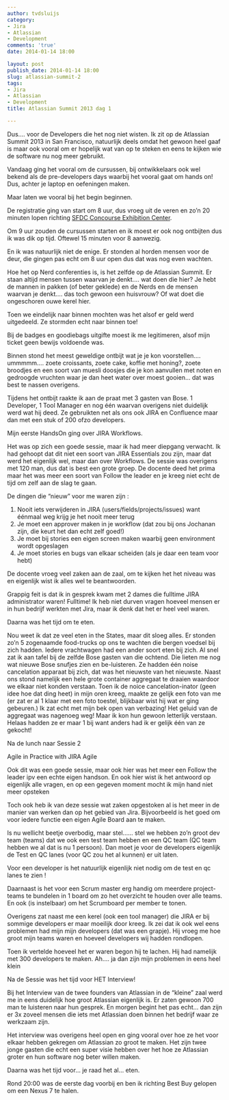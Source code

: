 ```yaml
---
author: tvdsluijs
category:
- Jira
- Atlassian
- Development
comments: 'true'
date: 2014-01-14 18:00

layout: post
publish_date: 2014-01-14 18:00
slug: atlassian-summit-2
tags:
- Jira
- Atlassian
- Development
title: Atlassian Summit 2013 dag 1

---
```

Dus…. voor de Developers die het nog niet wisten. Ik zit op de Atlassian
Summit 2013 in San Francisco, natuurlijk deels omdat het gewoon heel gaaf is
maar ook vooral om er hopelijk wat van op te steken en eens te kijken wie de
software nu nog meer gebruikt.

Vandaag ging het vooral om de cursussen, bij ontwikkelaars ook wel bekend als
de pre-developers days waarbij het vooral gaat om hands on! Dus, achter je
laptop en oefeningen maken.

Maar laten we vooral bij het begin beginnen.

De registratie ging van start om 8 uur, dus vroeg uit de veren en zo’n 20
minuten lopen richting [SFDC Concourse Exhibition
Center](http://www.sfvenues.com/concourse/directions.html).

Om 9 uur zouden de cursussen starten en ik moest er ook nog ontbijten dus ik
was dik op tijd. Oftewel 15 minuten voor 8 aanwezig.

En ik was natuurlijk niet de enige. Er stonden al horden mensen voor de deur,
die gingen pas echt om 8 uur open dus dat was nog even wachten.

Hoe het op Nerd conferenties is, is het zelfde op de Atlassian Summit. Er
staan altijd mensen tussen waarvan je denkt…. wat doen die hier? Je hebt de
mannen in pakken (of beter geklede) en de Nerds en de mensen waarvan je
denkt…. das toch gewoon een huisvrouw? Of wat doet die ongeschoren ouwe kerel
hier.

Toen we eindelijk naar binnen mochten was het alsof er geld werd uitgedeeld.
Ze stormden echt naar binnen toe!

Bij de badges en goodiebags uitgifte moest ik me legitimeren, alsof mijn
ticket geen bewijs voldoende was.

Binnen stond het meest geweldige ontbijt wat je je kon voorstellen…. ummmmm….
zoete croissants, zoete cake, koffie met honing?, zoete broodjes en een soort
van muesli doosjes die je kon aanvullen met noten en gedroogde vruchten waar
je dan heet water over moest gooien… dat was best te nassen overigens.

Tijdens het ontbijt raakte ik aan de praat met 3 gasten van Bose. 1 Developer,
1 Tool Manager en nog één waarvan overigens niet duidelijk werd wat hij deed.
Ze gebruikten net als ons ook JIRA en Confluence maar dan met een stuk of 200
ofzo developers.

Mijn eerste HandsOn ging over JIRA Workflows.

Het was op zich een goede sessie, maar ik had meer diepgang verwacht. Ik had
gehoopt dat dit niet een soort van JIRA Essentials zou zijn, maar dat werd het
eigenlijk wel, maar dan over Workflows. De sessie was overigens met 120 man,
dus dat is best een grote groep. De docente deed het prima maar het was meer
een soort van Follow the leader en je kreeg niet echt de tijd om zelf aan de
slag te gaan.

De dingen die “nieuw” voor me waren zijn :

  1. Nooit iets verwijderen in JIRA (users/fields/projects/issues) want éénmaal weg krijg je het nooit meer terug
  2. Je moet een approver maken in je workflow (dat zou bij ons Jochanan zijn, die keurt het dan echt zelf goed!)
  3. Je moet bij stories een eigen screen maken waarbij geen environment wordt opgeslagen
  4. Je moet stories en bugs van elkaar scheiden (als je daar een team voor hebt)

De docente vroeg veel zaken aan de zaal, om te kijken het het niveau was en
eigenlijk wist ik alles wel te beantwoorden.

Grappig feit is dat ik in gesprek kwam met 2 dames die fulltime JIRA
administrator waren! Fulltime! Ik heb niet durven vragen hoeveel mensen er in
hun bedrijf werkten met Jira, maar ik denk dat het er heel veel waren.

Daarna was het tijd om te eten.

Nou weet ik dat ze veel eten in the States, maar dit sloeg alles. Er stonden
zo’n 5 zogenaamde food-trucks op ons te wachten die bergen voedsel bij zich
hadden. Iedere vrachtwagen had een ander soort eten bij zich. Al snel zat ik
aan tafel bij de zelfde Bose gasten van die ochtend. Die lieten me nog wat
nieuwe Bose snufjes zien en be-luisteren. Ze hadden één noise cancelation
apparaat bij zich, dat was het nieuwste van het nieuwste. Naast ons stond
namelijk een hele grote container aggregaat te draaien waardoor we elkaar niet
konden verstaan. Toen ik de noice cancelation-inator (geen idee hoe dat ding
heet) in mijn oren kreeg, maakte ze gelijk een foto van me (er zat er al 1
klaar met een foto toestel, blijkbaar wist hij wat er ging gebeuren.) Ik zat
echt met mijn bek open van verbazing! Het geluid van de aggregaat was nagenoeg
weg! Maar ik kon hun gewoon letterlijk verstaan. Helaas hadden ze er maar 1
bij want anders had ik er gelijk één van ze gekocht!

Na de lunch naar Sessie 2

Agile in Practice with JIRA Agile

Ook dit was een goede sessie, maar ook hier was het meer een Follow the leader
ipv een echte eigen handson. En ook hier wist ik het antwoord op eigenlijk
alle vragen, en op een gegeven moment mocht ik mijn hand niet meer opsteken

Toch ook heb ik van deze sessie wat zaken opgestoken al is het meer in de
manier van werken dan op het gebied van Jira. Bijvoorbeeld is het goed om voor
iedere functie een eigen Agile Board aan te maken.

Is nu wellicht beetje overbodig, maar stel…… stel we hebben zo’n groot dev
team (teams) dat we ook een test team hebben en een QC team (QC team hebben we
al dat is nu 1 persoon). Dan moet je voor de developers eigenlijk de Test en
QC lanes (voor QC zou het al kunnen) er uit laten.

Voor een developer is het natuurlijk eigenlijk niet nodig om de test en qc
lanes te zien !

Daarnaast is het voor een Scrum master erg handig om meerdere project-teams te
bundelen in 1 board om zo het overzicht te houden over alle teams. En ook (is
instelbaar) om het Scrumboard per member te tonen.

Overigens zat naast me een kerel (ook een tool manager) die JIRA er bij
sommige developers er maar moeilijk door kreeg. Ik zei dat ik ook wel eens
problemen had mijn mijn developers (dat was een grapje). Hij vroeg me hoe
groot mijn teams waren en hoeveel developers wij hadden rondlopen.

Toen ik vertelde hoeveel het er waren begon hij te lachen. Hij had namelijk
met 300 developers te maken. Ah…. ja dan zijn mijn problemen in eens heel
klein

Na de Sessie was het tijd voor HET Interview!

Bij het Interview van de twee founders van Atlassian in de “kleine” zaal werd
me in eens duidelijk hoe groot Atlassian eigenlijk is. Er zaten gewoon 700 man
te luisteren naar hun gesprek. En morgen begint het pas echt… dan zijn er 3x
zoveel mensen die iets met Atlassian doen binnen het bedrijf waar ze werkzaam
zijn.

Het interview was overigens heel open en ging vooral over hoe ze het voor
elkaar hebben gekregen om Atlassian zo groot te maken. Het zijn twee jonge
gasten die echt een super visie hebben over het hoe ze Atlassian groter en hun
software nog beter willen maken.

Daarna was het tijd voor… je raad het al… eten.

Rond 20:00 was de eerste dag voorbij en ben ik richting Best Buy gelopen om
een Nexus 7 te halen.

